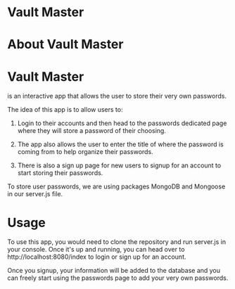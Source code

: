 # Vault Master

About Vault Master
================== 

Vault Master
=============
is an interactive app that allows the user to store their very own passwords.
 
The idea of this app is to allow users to:

1. Login to their accounts and then head to the passwords dedicated 
page where they will store a password of their choosing. 

2. The app also allows the user to enter the title of where the password is coming from to help organize their passwords. 

3. There is also a sign up page for new users to signup for an account to start storing their passwords. 

To store user passwords, we are using packages MongoDB and Mongoose in our server.js file. 


Usage
======

To use this app, you would need to clone the repository and run server.js in your console. 
Once it's up and running, you can head over to http://localhost:8080/index to login or sign up for an 
account. 

Once you signup, your information will be added to the database and you can freely start using the passwords page to add your very own passwords. 
